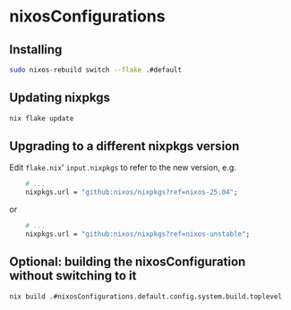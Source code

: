 # nixosConfigurations

## Installing

```sh
sudo nixos-rebuild switch --flake .#default
```

## Updating nixpkgs

```sh
nix flake update
```

## Upgrading to a different nixpkgs version

Edit `flake.nix`' `input.nixpkgs` to refer to the new version, e.g.

```nix
    # ...
    nixpkgs.url = "github:nixos/nixpkgs?ref=nixos-25.04";
```
or
```nix
    # ...
    nixpkgs.url = "github:nixos/nixpkgs?ref=nixos-unstable";
```

## Optional: building the nixosConfiguration without switching to it

```sh
nix build .#nixosConfigurations.default.config.system.build.toplevel
```
